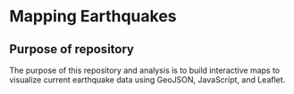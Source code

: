 # Mapping Earthquakes

## Purpose of repository

The purpose of this repository and analysis is to build interactive maps to visualize current earthquake data using GeoJSON, JavaScript, and Leaflet. 
 

